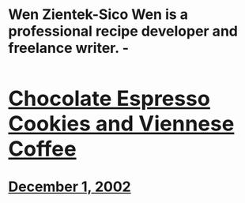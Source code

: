 # Wen Zientek-Sico Wen is a professional recipe developer and freelance writer. - [<h2>Chocolate Espresso Cookies and Viennese Coffee</h2>December 1, 2002](https://ineedcoffee.com/chocolate-espresso-cookies-and-viennese-coffee/)